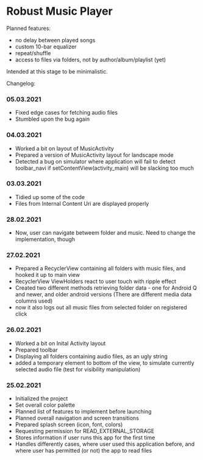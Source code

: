 # Robust Music Player

Planned features:
- no delay between played songs
- custom 10-bar equalizer
- repeat/shuffle
- access to files via folders, not by author/album/playlist (yet)

Intended at this stage to be minimalistic.

Changelog:

### 05.03.2021
- Fixed edge cases for fetching audio files
- Stumbled upon the bug again

### 04.03.2021
- Worked a bit on layout of MusicActivity
- Prepared a version of MusicActivity layout for landscape mode
- Detected a bug on simulator where application will fail to detect toolbar_navi if setContentView(activity_main) will be slacking too much

### 03.03.2021
- Tidied up some of the code
- Files from Internal Content Uri are displayed properly

### 28.02.2021
- Now, user can navigate betweem folder and music. Need to change the implementation, though

### 27.02.2021
- Prepared a RecyclerView containing all folders with music files, and hooked it up to main view
- RecyclerView ViewHolders react to user touch with ripple effect
- Created two different methods retrieving folder data - one for Android Q and newer, and older android versions (There are different media data columns used)
- now it also logs out all music files from selected folder on registered click

### 26.02.2021
- Worked a bit on Inital Activity layout
- Prepared toolbar
- Displaying all folders containing audio files, as an ugly string
- added a temporary element to bottom of the view, to simulate currently selected audio file (test for visibility manipulation)

### 25.02.2021
- Initialized the project
- Set overall color palette
- Planned list of features to implement before launching
- Planned overall navigation and screen transitions
- Prepared splash screen (icon, font, colors)
- Requesting permission for READ_EXTERNAL_STORAGE
- Stores information if user runs this app for the first time
- Handles differently cases, where user used this application before, and where user has permitted (or not) the app to read files